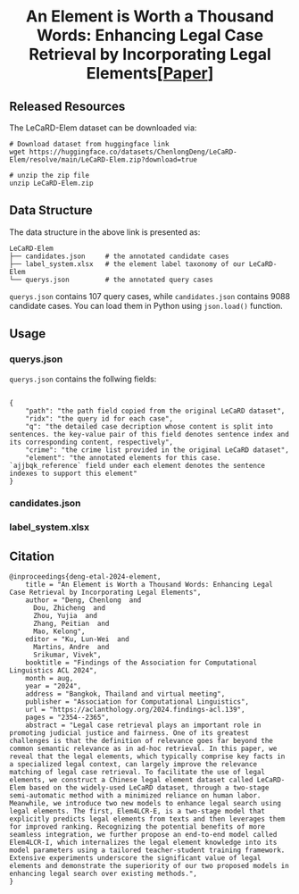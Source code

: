 <div align="center">
<h1>An Element is Worth a Thousand Words: Enhancing Legal Case Retrieval by Incorporating Legal Elements[<a href="https://aclanthology.org/2024.findings-acl.139/">Paper</a>]</h1>
</div>

## Released Resources
The LeCaRD-Elem dataset can be downloaded via:
```shell
# Download dataset from huggingface link
wget https://huggingface.co/datasets/ChenlongDeng/LeCaRD-Elem/resolve/main/LeCaRD-Elem.zip?download=true

# unzip the zip file
unzip LeCaRD-Elem.zip
```

## Data Structure
The data structure in the above link is presented as:
```
LeCaRD-Elem
├── candidates.json     # the annotated candidate cases
├── label_system.xlsx   # the element label taxonomy of our LeCaRD-Elem
└── querys.json         # the annotated query cases
```
`querys.json` contains 107 query cases, while `candidates.json` contains 9088 candidate cases. You can load them in Python using `json.load()` function.

## Usage

### querys.json
`querys.json` contains the follwing fields:
<pre style="white-space: pre-wrap;"><code class="language-python">
{
    "path": "the path field copied from the original LeCaRD dataset",
    "ridx": "the query id for each case",
    "q": "the detailed case decription whose content is split into sentences. the key-value pair of this field denotes sentence index and its corresponding content, respectively",
    "crime": "the crime list provided in the original LeCaRD dataset",
    "element": "the annotated elements for this case. `ajjbqk_reference` field under each element denotes the sentence indexes to support this element"
}
</code></pre>


### candidates.json

### label_system.xlsx

## Citation
```
@inproceedings{deng-etal-2024-element,
    title = "An Element is Worth a Thousand Words: Enhancing Legal Case Retrieval by Incorporating Legal Elements",
    author = "Deng, Chenlong  and
      Dou, Zhicheng  and
      Zhou, Yujia  and
      Zhang, Peitian  and
      Mao, Kelong",
    editor = "Ku, Lun-Wei  and
      Martins, Andre  and
      Srikumar, Vivek",
    booktitle = "Findings of the Association for Computational Linguistics ACL 2024",
    month = aug,
    year = "2024",
    address = "Bangkok, Thailand and virtual meeting",
    publisher = "Association for Computational Linguistics",
    url = "https://aclanthology.org/2024.findings-acl.139",
    pages = "2354--2365",
    abstract = "Legal case retrieval plays an important role in promoting judicial justice and fairness. One of its greatest challenges is that the definition of relevance goes far beyond the common semantic relevance as in ad-hoc retrieval. In this paper, we reveal that the legal elements, which typically comprise key facts in a specialized legal context, can largely improve the relevance matching of legal case retrieval. To facilitate the use of legal elements, we construct a Chinese legal element dataset called LeCaRD-Elem based on the widely-used LeCaRD dataset, through a two-stage semi-automatic method with a minimized reliance on human labor. Meanwhile, we introduce two new models to enhance legal search using legal elements. The first, Elem4LCR-E, is a two-stage model that explicitly predicts legal elements from texts and then leverages them for improved ranking. Recognizing the potential benefits of more seamless integration, we further propose an end-to-end model called Elem4LCR-I, which internalizes the legal element knowledge into its model parameters using a tailored teacher-student training framework. Extensive experiments underscore the significant value of legal elements and demonstrate the superiority of our two proposed models in enhancing legal search over existing methods.",
}
```

